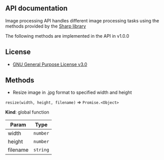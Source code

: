 ## API documentation

Image processing API handles different image processing tasks using the methods provided by the [Sharp library](https://sharp.pixelplumbing.com/)

The following methods are implemented in the API in v1.0.0

## License 
- [GNU General Purpose License v3.0](https://github.com/anantakrroy/imageprocessing_api/blob/master/LICENSE.md)

## Methods

- <a name="resize">Resize image in .jpg format to specified width and height
</a>

`resize(width, height, filename)` ⇒ <code>Promise.&lt;Object&gt;</code>

**Kind**: global function

| Param | Type |
| --- | --- |
| width | <code>number</code> |
| height | <code>number</code> |
| filename | <code>string</code> |